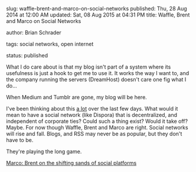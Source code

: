 slug: waffle-brent-and-marco-on-social-networks
published: Thu, 28 Aug 2014 at 12:00 AM
updated: Sat, 08 Aug 2015 at 04:31 PM
title: Waffle, Brent and Marco on Social Networks

author: Brian Schrader

tags: social networks, open internet

status: published


<div class='link'>What I do care about is that my blog isn't part of a system where its usefulness is just a hook to get me to use it. It works the way I want to, and the company running the servers (DreamHost) doesn't care one fig what I do...

When Medium and Tumblr are gone, my blog will be here.</div>



I've been thinking about this [a lot](http://brianschrader.com/archive/twitter-and-the-open-web/) over the last few days. What would it mean to have a social network (like Dispora) that is decentralized, and independent of corporate ties? Could such a thing exist? Would it take off? Maybe. For now though Waffle, Brent and Marco are right. Social networks will rise and fall. Blogs, and RSS may never be as popular, but they don't have to be. 



They're playing the long game.



[Marco: Brent on the shifting sands of social platforms](http://www.marco.org/2014/08/27/brentwaffle)
